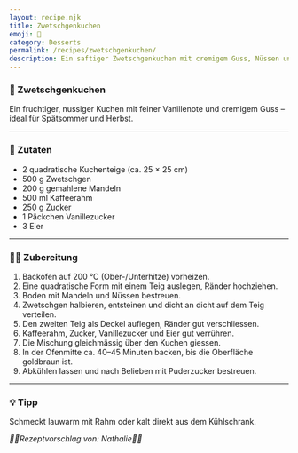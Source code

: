 ```yaml
---
layout: recipe.njk
title: Zwetschgenkuchen
emoji: 🍰
category: Desserts
permalink: /recipes/zwetschgenkuchen/
description: Ein saftiger Zwetschgenkuchen mit cremigem Guss, Nüssen und Vanille
---
```


### 🍰 Zwetschgenkuchen

Ein fruchtiger, nussiger Kuchen mit feiner Vanillenote und cremigem Guss – ideal für Spätsommer und Herbst.

---

### 🛒 Zutaten

- 2 quadratische Kuchenteige (ca. 25 × 25 cm)
- 500 g Zwetschgen
- 200 g gemahlene Mandeln
- 500 ml Kaffeerahm
- 250 g Zucker
- 1 Päckchen Vanillezucker
- 3 Eier

---

### 👩‍🍳 Zubereitung

1. Backofen auf 200 °C (Ober-/Unterhitze) vorheizen.
2. Eine quadratische Form mit einem Teig auslegen, Ränder hochziehen.
3. Boden mit Mandeln und Nüssen bestreuen.
4. Zwetschgen halbieren, entsteinen und dicht an dicht auf dem Teig verteilen.
5. Den zweiten Teig als Deckel auflegen, Ränder gut verschliessen.
6. Kaffeerahm, Zucker, Vanillezucker und Eier gut verrühren.
7. Die Mischung gleichmässig über den Kuchen giessen.
8. In der Ofenmitte ca. 40–45 Minuten backen, bis die Oberfläche goldbraun ist.
9. Abkühlen lassen und nach Belieben mit Puderzucker bestreuen.

---

### 💡 Tipp

Schmeckt lauwarm mit Rahm oder kalt direkt aus dem Kühlschrank.



_👩‍🍳Rezeptvorschlag von: Nathalie👩‍🍳_